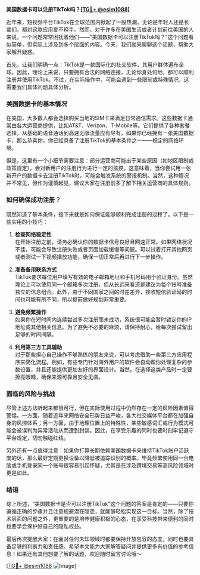**美国数据卡可以注册TikTok吗？[[TG💪+ @esim1088](https://t.me/s/esim1088)]**

近年来，短视频平台TikTok在全球范围内掀起了一股热潮。无论是年轻人还是长辈们，都对这款应用爱不释手。然而，对于许多在美国生活或者计划前往美国的人来说，一个问题常常困扰着他们——“美国数据卡可以注册TikTok吗？”这个问题看似简单，但实际上涉及到多个层面的内容。今天，我们就来聊聊这个话题，帮助大家解开疑惑。

首先，让我们明确一点：TikTok是一款国际化的社交软件，其用户群体遍布全球。因此，理论上来说，只要拥有合法的网络连接，无论你身处何地，都可以顺利注册并使用TikTok。不过，在实际操作中，可能会遇到一些限制或特殊情况，这需要我们具体问题具体分析。

### 美国数据卡的基本情况

在美国，大多数人都会选择购买当地的SIM卡来满足日常通信需求。这些数据卡通常由各大运营商提供，比如AT&T、Verizon、T-Mobile等。它们提供了各种套餐选择，从基础的语音通话到高速无限流量应有尽有。如果你已经拥有一张美国数据卡，那么恭喜你，你已经具备了注册TikTok的基本条件之一——稳定的网络环境。

但是，这里有一个小细节需要注意：部分运营商可能出于某些原因（如地区限制或政策规定），会对新用户的注册行为进行一定的监控。这意味着，当你尝试用一张新开户的数据卡去注册TikTok时，可能会触发系统的警报机制。当然，这种情况并不常见，但作为谨慎起见，建议大家在注册前多了解下相关运营商的具体规则。

### 如何确保成功注册？

既然知道了基本条件，接下来就是如何保证能够顺利完成注册的过程了。以下是一些实用的小技巧：

1. **检查网络稳定性**  
   在开始注册之前，请务必确认你的数据卡信号良好且网速正常。如果网络状况不佳，可能会导致注册失败或者页面加载缓慢等问题。可以试着打开其他网页或者测试一下视频播放功能，确保一切正常后再进行下一步操作。

2. **准备备用联系方式**  
   TikTok要求每位用户填写有效的电子邮箱地址和手机号码用于验证身份。虽然理论上可以使用同一个邮箱多次注册，但从长远来看还是建议为每个账号准备独立的信息组合。此外，由于不同国家之间的时差差异，接收短信验证码的时间也可能有所不同，所以提前做好规划非常重要。

3. **避免频繁操作**  
   如果你在短时间内连续尝试多次注册而未成功，系统很可能会暂时锁定你的IP地址或其他相关信息。为了避免不必要的麻烦，请保持耐心，给每次尝试留出足够的时间间隔。

4. **利用第三方工具辅助**  
   对于那些担心自己操作不够熟练的朋友来说，可以考虑借助一些第三方应用程序来简化流程。例如，有些专门针对海外用户的软件会自动帮你处理复杂的参数设置，并且还能提供更加友好的界面设计。当然，在选择这类产品时一定要擦亮眼睛，确保来源可靠且安全无虞。

### 面临的风险与挑战

尽管上述方法听起来都很可行，但在实际使用过程中仍然存在一定的风险因素值得警惕。一方面，随着近年来网络安全形势日益严峻，各大社交媒体平台都在加强自身的风控体系；另一方面，由于地理位置上的特殊性，某些敏感词汇或行为模式可能会被误判为异常活动从而遭到封禁。因此，在享受乐趣的同时也要时刻牢记遵守平台规定，切勿触碰红线。

另外还有一点值得注意：如果你打算长期依赖美国数据卡来维持TikTok账户活跃度的话，那么最好定期更换设备以降低被追踪识别的概率。毕竟频繁使用同一台电脑或手机登录同一个账号很容易引起怀疑，尤其是在涉及跨境交易等高风险领域时更是如此。

### 结语

综上所述，“美国数据卡是否可以注册TikTok”这个问题的答案是肯定的——只要你遵循正确的步骤并且注意规避潜在隐患，就能够轻松实现这一目标。当然，除了技术层面的问题之外，更重要的是培养健康积极的心态，在享受科技带来便利的同时也要学会保护好自己的隐私权益。

最后再次提醒大家：在面对任何未知领域时都要保持开放包容的态度，同时也要具备足够的判断力和责任感。希望本文能为大家解答疑问并提供更多有价值的参考信息！如果还有其他想要了解的话题，欢迎随时留言讨论哦～

[[TG💪+ @esim1088](https://t.me/s/esim1088) ![Image](https://i.postimg.cc/4NQfJmqS/Snipaste-2025-05-13-00-14-12.png)]